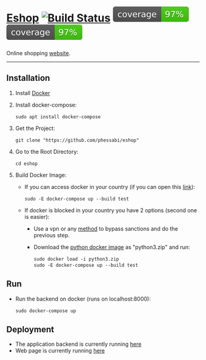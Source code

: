 # [Eshop](http://194.5.192.129:4200/home) [![Build Status](https://travis-ci.com/phessabi/eshop.svg?branch=master)](https://travis-ci.com/phessabi/eshop) ![Alt text](./cover.svg) <img src="./cover.svg">


Online shopping [website](http://194.5.192.129:4200/home).


---
## Installation
1. Install [Docker](https://phoenixnap.com/kb/how-to-install-docker-on-ubuntu-18-04) 

2. Install docker-compose:
    ```
    sudo apt install docker-compose
    ```
3. Get the Project:
    ```
    git clone "https://github.com/phessabi/eshop"
    ``` 
4. Go to the Root Directory:
    ```
    cd eshop
    ```    
5. Build Docker Image: 
    * If you can access docker in your country (if you can open this [link](https://hub.docker.com/)):
        ```
        sudo -E docker-compose up --build test
        ```

    * If docker is blocked in your country you have 2 options (second one is easier):
        * Use a vpn or any [method](https://shecan.ir) to bypass sanctions and do the previous step.

        * Download the [python docker image](https://www.dropbox.com/s/tqp8i7r77jloywe/python3.zip?dl=0) as "python3.zip" and run:
            ```
            sudo docker load -i python3.zip
            sudo -E docker-compose up --build test
            ```

## Run
+ Run the backend on docker (runs on localhost:8000):
    ```
    sudo docker-compose up
    ```

## Deployment

+ The application backend is currently running [here](http://194.5.192.129:8000/admin/)
+ Web page is currently running [here](http://194.5.192.129:4200/home)
